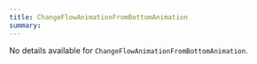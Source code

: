 ```yaml
---
title: ChangeFlowAnimationFromBottomAnimation
summary:
---
```


No details available for `ChangeFlowAnimationFromBottomAnimation`.
